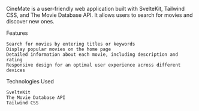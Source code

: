 CineMate is a user-friendly web application built with SvelteKit, Tailwind CSS, and The Movie Database API. It allows users to search for movies and discover new ones.

Features

    Search for movies by entering titles or keywords
    Display popular movies on the home page
    Detailed information about each movie, including description and rating
    Responsive design for an optimal user experience across different devices

Technologies Used

    SvelteKit
    The Movie Database API
    Tailwind CSS
